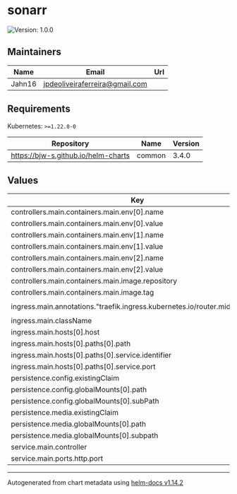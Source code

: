 # sonarr

![Version: 1.0.0](https://img.shields.io/badge/Version-1.0.0-informational?style=flat-square)

## Maintainers

| Name | Email | Url |
| ---- | ------ | --- |
| Jahn16 | <jpdeoliveiraferreira@gmail.com> |  |

## Requirements

Kubernetes: `>=1.22.0-0`

| Repository | Name | Version |
|------------|------|---------|
| https://bjw-s.github.io/helm-charts | common | 3.4.0 |

## Values

| Key | Type | Default | Description |
|-----|------|---------|-------------|
| controllers.main.containers.main.env[0].name | string | `"PUID"` |  |
| controllers.main.containers.main.env[0].value | int | `1000` |  |
| controllers.main.containers.main.env[1].name | string | `"PGID"` |  |
| controllers.main.containers.main.env[1].value | int | `1000` |  |
| controllers.main.containers.main.env[2].name | string | `"TZ"` |  |
| controllers.main.containers.main.env[2].value | string | `"Etc/UTC"` |  |
| controllers.main.containers.main.image.repository | string | `"lscr.io/linuxserver/sonarr"` |  |
| controllers.main.containers.main.image.tag | string | `"4.0.9"` |  |
| ingress.main.annotations."traefik.ingress.kubernetes.io/router.middlewares" | string | `"media-authentik@kubernetescrd"` |  |
| ingress.main.className | string | `"traefik"` |  |
| ingress.main.hosts[0].host | string | `"sn.jahn16.com"` |  |
| ingress.main.hosts[0].paths[0].path | string | `"/"` |  |
| ingress.main.hosts[0].paths[0].service.identifier | string | `"main"` |  |
| ingress.main.hosts[0].paths[0].service.port | string | `"http"` |  |
| persistence.config.existingClaim | string | `"servarr"` |  |
| persistence.config.globalMounts[0].path | string | `"/config"` |  |
| persistence.config.globalMounts[0].subPath | string | `"sonarr"` |  |
| persistence.media.existingClaim | string | `"media"` |  |
| persistence.media.globalMounts[0].path | string | `"/data"` |  |
| persistence.media.globalMounts[0].subpath | string | `"data"` |  |
| service.main.controller | string | `"main"` |  |
| service.main.ports.http.port | int | `8989` |  |

----------------------------------------------
Autogenerated from chart metadata using [helm-docs v1.14.2](https://github.com/norwoodj/helm-docs/releases/v1.14.2)
